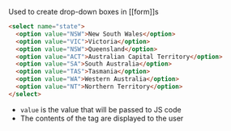 Used to create drop-down boxes in [[form]]s

```html
<select name="state">
  <option value="NSW">New South Wales</option>
  <option value="VIC">Victoria</option>
  <option value="NSW">Queensland</option>
  <option value="ACT">Australian Capital Territory</option>
  <option value="SA">South Australia</option>
  <option value="TAS">Tasmania</option>
  <option value="WA">Western Australia</option>
  <option value="NT">Northern Territory</option>
</select>
```

- `value` is the value that will be passed to JS code
- The contents of the tag are displayed to the user